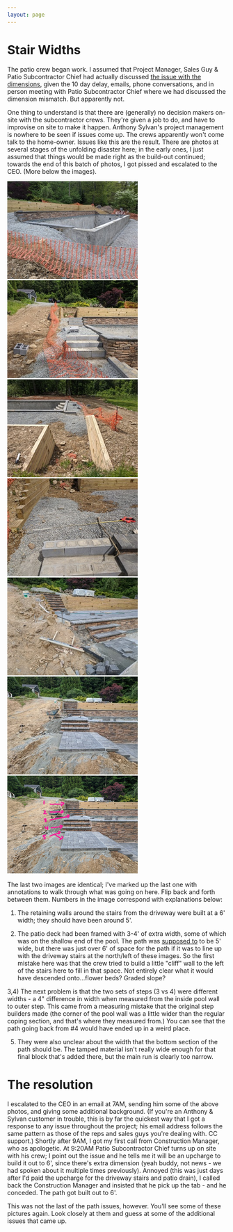 ```yaml
---
layout: page
---
```


# Stair Widths

The patio crew began work. I assumed that Project Manager, Sales Guy & Patio Subcontractor Chief had actually discussed [the issue with the dimensions](./08-dimensions.html), given the 10 day delay, emails, phone conversations, and in person meeting with Patio Subcontractor Chief where we had discussed the dimension mismatch. But apparently not.

One thing to understand is that there are (generally) no decision makers on-site with the subcontractor crews. They're given a job to do, and have to improvise on site to make it happen. Anthony Sylvan's project management is nowhere to be seen if issues come up. The crews apparently won't come talk to the home-owner. Issues like this are the result. There are photos at several stages of the unfolding disaster here; in the early ones, I just assumed that things would be made right as the build-out continued; towards the end of this batch of photos, I got pissed and escalated to the CEO. (More below the images).

<a data-fancybox="stairs" href="images/09-stairs1.jpg"><img src="images/small/09-stairs1.jpg"></a>
<a data-fancybox="stairs" href="images/09-stairs2.jpg"><img src="images/small/09-stairs2.jpg"></a>
<a data-fancybox="stairs" href="images/09-stairs3.jpg"><img src="images/small/09-stairs3.jpg"></a>
<a data-fancybox="stairs" href="images/09-stairs4.jpg"><img src="images/small/09-stairs4.jpg"></a>
<a data-fancybox="stairs" href="images/09-stairwidths4b.jpg"><img src="images/small/09-stairwidths4b.jpg"></a>
<a data-fancybox="stairs" href="images/09-stairs5.jpg"><img src="images/small/09-stairs5.jpg"></a>
<a data-fancybox="stairs" href="images/09-stairs6.jpg"><img src="images/small/09-stairs6.jpg"></a>

The last two images are identical; I've marked up the last one with annotations to walk through what was going on here. Flip back and forth between them. Numbers in the image correspond with explanations below: 

1) The retaining walls around the stairs from the driveway were built at a 6' width; they should have been around 5'.

2) The patio deck had been framed with 3-4' of extra width, some of which was on the shallow end of the pool. The path was [supposed to](00-site-plans.html) to be 5' wide, but there was just over 6' of space for the path if it was to line up with the driveway stairs at the north/left of these images. So the first mistake here was that the crew tried to build a little "cliff" wall to the left of the stairs here to fill in that space. Not entirely clear what it would have descended onto...flower beds? Graded slope?

3,4) The next problem is that the two sets of steps (3 vs 4) were different widths - a 4" difference in width when measured from the inside pool wall to outer step. This came from a measuring mistake that the original step builders made (the corner of the pool wall was a little wider than the regular coping section, and that's where they measured from.) You can see that the path going back from #4 would have ended up in a weird place.

5) They were also unclear about the width that the bottom section of the path should be. The tamped material isn't really wide enough for that final block that's added there, but the main run is clearly too narrow.

# The resolution

I escalated to the CEO in an email at 7AM, sending him some of the above photos, and giving some additional background. (If you're an Anthony & Sylvan customer in trouble, this is by far the quickest way that I got a response to any issue throughout the project; his email address follows the same pattern as those of the reps and sales guys you're dealing with. CC support.) Shortly after 9AM, I got my first call from Construction Manager, who as apologetic. At 9:20AM Patio Subcontractor Chief turns up on site with his crew; I point out the issue and he tells me it will be an upcharge to build it out to 6', since there's extra dimension (yeah buddy, not news - we had spoken about it multiple times previously). Annoyed (this was just days after I'd paid the upcharge for the driveway stairs and patio drain), I called back the Construction Manager and insisted that he pick up the tab - and he conceded. The path got built out to 6'.

This was not the last of the path issues, however. You'll see some of these pictures again. Look closely at them and guess at some of the additional issues that came up.
